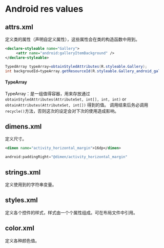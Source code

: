 # Android res values



## attrs.xml

定义类的属性（声明自定义属性），这些属性会在类的构造函数中用到。
```xml
<declare-styleable name="Gallery">  
     <attr name="android:galleryItemBackground" />  
</declare-styleable>  
```

```java
TypedArray typeArray=obtainStyledAttributes(R.styleable.Gallery);  
int backgroudId=typeArray.getResourceId(R.styleable.Gallery_android_galleryItemBackground, 0);  
```
#### TypeArray
TypeArray：是一组值得容器，用来存放通过`obtainStyledAttributes(AttributeSet, int[], int, int)` or `obtainAttributes(AttributeSet, int[])` 得到的值。
调用结束后务必调用`recycle()`方法，否则这次的设定会对下次的使用造成影响。



## dimens.xml

定义尺寸。
```xml
<dimen name="activity_horizontal_margin">16dp</dimen>  
```
```java
android:paddingRight="@dimen/activity_horizontal_margin"  
```


## strings.xml

定义使用到的字符串变量。



## styles.xml

定义各个控件的样式，样式由一个个属性组成。可在布局文件中引用。



## color.xml

定义各种颜色值。



